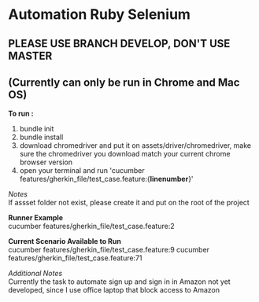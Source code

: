 # Automation Ruby Selenium

## PLEASE USE BRANCH DEVELOP, DON'T USE MASTER

## (Currently can only be run in Chrome and Mac OS)

**To run :**<br>

1. bundle init
2. bundle install
3. download chromedriver and put it on assets/driver/chromedriver, make sure the chromedriver you download match your current chrome browser version
4. open your terminal and run 'cucumber features/gherkin_file/test_case.feature:{**linenumber**}'

_Notes_<br>
If assset folder not exist, please create it and put on the root of the project

**Runner Example**<br>
cucumber features/gherkin_file/test_case.feature:2

**Current Scenario Available to Run**<br>
cucumber features/gherkin_file/test_case.feature:9
cucumber features/gherkin_file/test_case.feature:71

_Additional Notes_<br>
Currently the task to automate sign up and sign in in Amazon not yet developed, since I use office laptop that block access to Amazon
